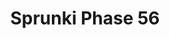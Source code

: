 ---
slug: sprunki-phase-56-1812
title: Sprunki Phase 56
description: "Sprunki Phase 56 is an exciting online game. Play for free directly in your browser!"
icon: /images/popular_mods/Sprunki Phase 56.png
url: https://wowtbc.net/sprunkin/sprunki-phase56/index.html
previewImage: /images/popular_mods/Sprunki Phase 56.png
type: popular mods

# SEO配置
seo:
  title: "Sprunki Phase 56 - Play Free Online Game | Fun Browser Games"
  description: "Sprunki Phase 56 - Play this fun online game for free in your browser. No download required!"
  ogImage: "/images/popular_mods/Sprunki Phase 56.png"
  keywords: "sprunki-phase-56-1812, online game, browser game, free game, popular mods game, play online"

videoUrls:
  - https://www.youtube.com/embed/example1
  - https://www.youtube.com/embed/example2

whyPlay:
  title: "Why Play Sprunki Phase 56?"
  items:
    - "Immersive Gameplay: Sprunki Phase 56 offers an engaging and immersive gaming experience that will keep you entertained for hours"
    - "Challenging Levels: Test your skills with increasingly difficult challenges and obstacles"
    - "Beautiful Graphics: Enjoy stunning visuals and smooth animations that bring the game world to life"
    - "Regular Updates: New content and features are added regularly to keep the game fresh and exciting"
    - "Free to Play: Experience all the fun without spending a penny"
    - "Community Features: Connect with other players, share strategies, and compete for high scores"
    - "Cross-Platform: Play on any device with a web browser, no downloads required"

features:
  title: "Key Features of Sprunki Phase 56"
  image: "/images/popular_mods/Sprunki Phase 56.png"
  items:
    - "Intuitive Controls: Easy to learn controls make Sprunki Phase 56 accessible for players of all skill levels"
    - "Multiple Game Modes: Enjoy various gameplay options that provide different challenges and experiences"
    - "Character Customization: Personalize your gaming experience with unique characters and items"
    - "Achievement System: Complete special tasks to earn rewards and recognition"
    - "Leaderboards: Compete with players worldwide and see who can achieve the highest scores"

characteristics:
  title: "Game Characteristics"
  image: "/images/popular_mods/Sprunki Phase 56.png"
  items:
    - "Genre: Popular mods game with elements of strategy and skill"
    - "Difficulty: Suitable for both casual gamers and those seeking a challenge"
    - "Play Time: Quick sessions or extended gameplay, depending on your preference"
    - "Art Style: Vibrant and engaging visuals that enhance the gaming experience"
    - "Sound Design: Immersive audio that complements the gameplay perfectly"

info: "Sprunki Phase 56 is an exciting online game that offers players a unique and engaging gaming experience. With its intuitive controls, stunning visuals, and challenging gameplay, Sprunki Phase 56 provides hours of entertainment for players of all ages and skill levels. Whether you're looking for a quick gaming session during a break or an extended play session, Sprunki Phase 56 delivers an immersive experience that will keep you coming back for more. The game features multiple levels of increasing difficulty, ensuring that players are constantly challenged as they progress. With regular updates adding new content and features, Sprunki Phase 56 remains fresh and exciting, providing endless entertainment options for its growing community of players."

howToPlayIntro: "Welcome to Sprunki Phase 56! This guide will walk you through the basics and help you master the game. Whether you're a beginner or looking to improve your skills, these tips and instructions will enhance your gaming experience."

howToPlaySteps:
  - title: "Getting Started"
    description: "Begin your Sprunki Phase 56 adventure by familiarizing yourself with the controls. Use your keyboard or mouse to navigate through the game interface. The tutorial will guide you through the basic mechanics and help you understand the objectives."
  - title: "Understanding the Objectives"
    description: "In Sprunki Phase 56, your main goal is to progress through levels by completing specific objectives. Each level presents unique challenges that require different strategies and approaches."
  - title: "Mastering the Controls"
    description: "Practice using the controls to improve your precision and reaction time. Sprunki Phase 56 requires quick reflexes and strategic thinking to overcome obstacles and defeat opponents."
  - title: "Utilizing Power-ups"
    description: "Collect power-ups throughout the game to enhance your abilities and overcome difficult challenges. Each power-up offers unique advantages that can be crucial for success."
  - title: "Developing Strategies"
    description: "As you progress in Sprunki Phase 56, develop effective strategies for different scenarios. Analyze patterns, anticipate challenges, and adapt your approach to maximize your performance."

faq:
  title: "Frequently Asked Questions about Sprunki Phase 56"
  items:
    - question: "Is Sprunki Phase 56 free to play?"
      answer: "Yes, Sprunki Phase 56 is completely free to play directly in your web browser. No downloads or purchases are required to enjoy the full game experience."
    - question: "Can I play Sprunki Phase 56 on mobile devices?"
      answer: "Yes, Sprunki Phase 56 is optimized for both desktop and mobile play. You can enjoy the game on any device with a web browser and internet connection."
    - question: "Are there any in-game purchases?"
      answer: "While Sprunki Phase 56 is free to play, there may be optional in-game purchases available for cosmetic items or additional features that don't affect core gameplay."
    - question: "How often is Sprunki Phase 56 updated?"
      answer: "The developers regularly update Sprunki Phase 56 with new content, features, and improvements based on player feedback and game performance."
    - question: "Can I play Sprunki Phase 56 offline?"
      answer: "Currently, Sprunki Phase 56 requires an internet connection to play as it's a browser-based online game."
    - question: "Is Sprunki Phase 56 suitable for children?"
      answer: "Yes, Sprunki Phase 56 is designed to be family-friendly and suitable for players of all ages."
    - question: "How do I report bugs or issues?"
      answer: "If you encounter any problems while playing Sprunki Phase 56, you can report them through the game's support page or contact the developers directly through their website."
    - question: "Still Have Questions?"
      answer: "If you have additional questions about Sprunki Phase 56 that aren't covered in this FAQ, please visit our support center or contact our customer service team for assistance."
---
